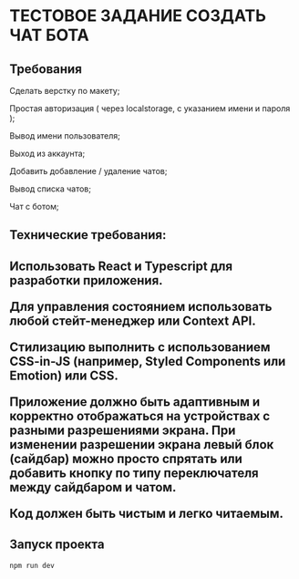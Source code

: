 <h1>ТЕСТОВОЕ ЗАДАНИЕ СОЗДАТЬ ЧАТ БОТА</h1>

<h2>Требования</h2>

Сделать верстку по макету;

Простая авторизация ( через localstorage, с указанием имени и пароля );

Вывод имени пользователя;

Выход из аккаунта;

Добавить добавление / удаление чатов;

Вывод списка чатов;

Чат с ботом;

<h2>Технические требования:<h2/>

Использовать React и Typescript для разработки приложения.

Для управления состоянием использовать любой стейт-менеджер или Context API.

Стилизацию выполнить с использованием CSS-in-JS (например, Styled Components или Emotion) или CSS.

Приложение должно быть адаптивным и корректно отображаться на устройствах с разными разрешениями экрана. При изменении разрешении экрана левый блок (сайдбар) можно просто спрятать или добавить кнопку по типу переключателя между сайдбаром и чатом.

Код должен быть чистым и легко читаемым.


<h2>Запуск проекта</h2>

```bash
npm run dev
